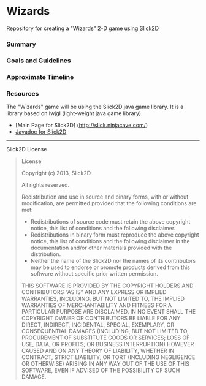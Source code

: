 # Wizards
Repository for creating a "Wizards" 2-D game using [Slick2D](https://github.com/exovum/slickwizards/blob/master/README.md#resources)

### Summary

### Goals and Guidelines

### Approximate Timeline

### Resources
The "Wizards" game will be using the Slick2D java game library. It is a library based on lwjgl (light-weight java game library).

* [Main Page for Slick2D] (http://slick.ninjacave.com/)
* [Javadoc for Slick2D](http://slick.ninjacave.com/javadoc/)

---

Slick2D License

> License
> 
> Copyright (c) 2013, Slick2D
> 
> All rights reserved.
> 
> Redistribution and use in source and binary forms, with or without modification, are permitted provided that the following conditions are met:
> 
> * Redistributions of source code must retain the above copyright notice, this list of conditions and the following disclaimer.
> * Redistributions in binary form must reproduce the above copyright notice, this list of conditions and the following disclaimer in the documentation and/or other materials provided with the distribution.
> * Neither the name of the Slick2D nor the names of its contributors may be used to endorse or promote products derived from this software without specific prior written permission.
> 
> THIS SOFTWARE IS PROVIDED BY THE COPYRIGHT HOLDERS AND CONTRIBUTORS “AS IS” AND ANY EXPRESS OR IMPLIED WARRANTIES, INCLUDING, BUT NOT LIMITED TO, THE IMPLIED WARRANTIES OF MERCHANTABILITY AND FITNESS FOR A PARTICULAR PURPOSE ARE DISCLAIMED. IN NO EVENT SHALL THE COPYRIGHT OWNER OR CONTRIBUTORS BE LIABLE FOR ANY DIRECT, INDIRECT, INCIDENTAL, SPECIAL, EXEMPLARY, OR CONSEQUENTIAL DAMAGES (INCLUDING, BUT NOT LIMITED TO, PROCUREMENT OF SUBSTITUTE GOODS OR SERVICES; LOSS OF USE, DATA, OR PROFITS; OR BUSINESS INTERRUPTION) HOWEVER CAUSED AND ON ANY THEORY OF LIABILITY, WHETHER IN CONTRACT, STRICT LIABILITY, OR TORT (INCLUDING NEGLIGENCE OR OTHERWISE) ARISING IN ANY WAY OUT OF THE USE OF THIS SOFTWARE, EVEN IF ADVISED OF THE POSSIBILITY OF SUCH DAMAGE.
